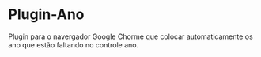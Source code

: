 # Plugin-Ano
Plugin para o navergador Google Chorme que colocar automaticamente os ano que estão faltando no controle ano.
